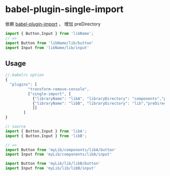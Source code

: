 # babel-plugin-single-import
依赖 [babel-plugin-import](https://github.com/ant-design/babel-plugin-import) ， 增加 preDirectory

``` javascript
import { Button,Input } from 'libName';
// =>
import Button from 'libName/lib/button'
import Input from 'libName/lib/input'
```

## Usage
``` javascript
//.babelrc option
{
  "plugins": [
          "transform-remove-console",
          ["single-import", [
            {"libraryName": "libA", "libraryDirectory": "components","preDirectory":"myLib"},
            {"libraryName": "libB", "libraryDirectory": "lib","preDirectory":"myLib"}
            ]]
        ]
}

// source
import { Button,Input } from 'libA';
import { Button,Input } from 'libB';

// =>
import Button from 'myLib/components/libA/button'
import Input from 'myLib/components/libA/input'

import Button from 'myLib/lib/libB/button'
import Input from 'myLib/lib/libB/input'

```
